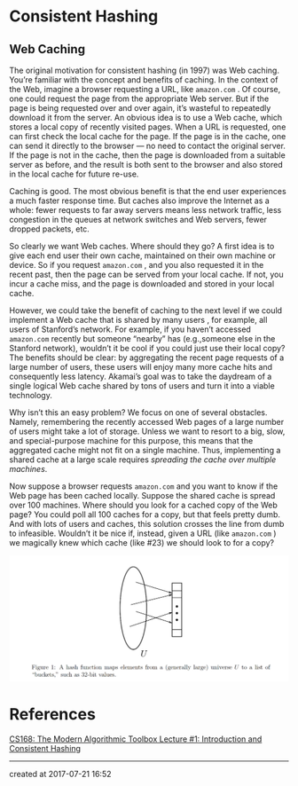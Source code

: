 # Consistent Hashing



## Web Caching

The original motivation for consistent hashing (in 1997) was Web caching.  You’re familiar with  the  concept  and  benefits  of  caching.   In  the  context  of  the  Web,  imagine  a  browser requesting a URL, like `amazon.com` .  Of course, one could request the page from the appropriate Web server.  But if the page is being requested over and over again, it’s wasteful to repeatedly download it from the server.  An obvious idea is to use a Web cache, which stores a local copy of recently visited pages.  When a URL is requested,  one can first check the local cache for the page.  If the page is in the cache, one can send it directly to the browser — no need to contact the original server.  If the page is not in the cache, then the page is downloaded from a suitable server as before, and the result is both sent to the browser and also stored in the local cache for future re-use.

Caching is good. The most obvious benefit is that the end user experiences a much faster response time.  But caches also improve the Internet as a whole:  fewer requests to far away servers means less network traffic, less congestion in the queues at network switches and Web servers, fewer dropped packets, etc.

So  clearly  we  want  Web  caches.   Where  should  they  go?   A  first  idea  is  to  give  each end  user  their  own  cache,  maintained  on  their own  machine  or  device.   So  if  you  request `amazon.com` , and you also requested it in the recent past, then the page can be served from your local cache.  If not, you incur a cache miss, and the page is downloaded and stored in your local cache.

However,  we could take the benefit of caching to the next level if we could implement a  Web  cache  that  is shared by many users ,  for  example,  all  users  of  Stanford’s  network. For example, if you haven’t accessed `amazon.com` recently but someone “nearby” has (e.g.,someone else in the Stanford network), wouldn’t it be cool if you could just use their local copy?   The  benefits  should  be  clear:   by  aggregating  the  recent  page  requests  of  a  large number of users, these users will enjoy many more cache hits and consequently less latency. Akamai’s goal was to take the daydream of a single logical Web cache shared by tons of users and turn it into a viable technology.

Why isn’t this an easy problem?  We focus on one of several obstacles.  Namely, remembering the recently accessed Web pages of a large number of users might take a lot of storage. Unless we want to resort to a big, slow, and special-purpose machine for this purpose, this means that the aggregated cache might not fit on a single machine.  Thus, implementing a shared cache at a large scale requires *spreading the cache over multiple machines*.

Now suppose a browser requests `amazon.com` and you want to know if the Web page has been cached locally.  Suppose the shared cache is spread over 100 machines.  Where should you look for a cached copy of the Web page?  You could poll all 100 caches for a copy, but that  feels  pretty  dumb.   And  with  lots  of  users  and  caches,  this  solution  crosses  the  line from dumb to infeasible.  Wouldn’t it be nice if, instead, given a URL (like `amazon.com` ) we magically knew which cache (like #23) we should look to for a copy?

![](/attachments/algorithm/consistent-hashing-figure-1.png)







# References

[CS168: The Modern Algorithmic Toolbox Lecture #1: Introduction and Consistent Hashing](http://theory.stanford.edu/~tim/s16/l/l1.pdf)

---

created at 2017-07-21 16:52
